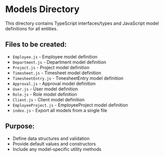 # Models Directory

This directory contains TypeScript interfaces/types and JavaScript model definitions for all entities.

## Files to be created:

- `Employee.js` - Employee model definition
- `Department.js` - Department model definition  
- `Project.js` - Project model definition
- `Timesheet.js` - Timesheet model definition
- `TimesheetEntry.js` - TimesheetEntry model definition
- `Approval.js` - Approval model definition
- `User.js` - User model definition
- `Role.js` - Role model definition
- `Client.js` - Client model definition
- `EmployeeProject.js` - EmployeeProject model definition
- `index.js` - Export all models from a single file

## Purpose:
- Define data structures and validation
- Provide default values and constructors
- Include any model-specific utility methods

